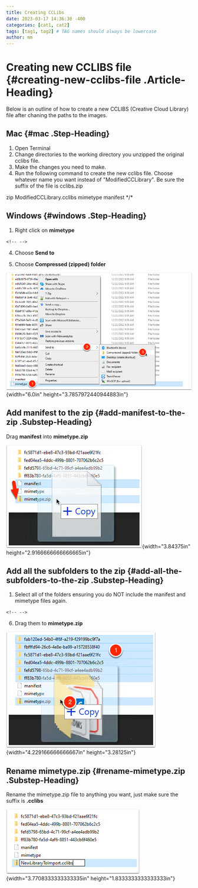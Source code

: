 ```yaml
---
title: Creating CCLibs
date: 2023-03-17 14:36:30 -400
categories: [cat1, cat2]
tags: [tag1, tag2] # TAG names should always be lowercase
author: mm
---
```


# Creating new CCLIBS file {#creating-new-cclibs-file .Article-Heading}

Below is an outline of how to create a new CCLIBS (Creative Cloud
Library) file after chaning the paths to the images.

## Mac {#mac .Step-Heading}

1. Open Terminal
2. Change directories to the working directory you unzipped the original cclibs file.
3. Make the changes you need to make.
4. Run the following command to create the new cclibs file. Choose whatever name you want instead of \"ModifiedCCLibrary\". Be sure the suffix of the file is cclibs.zip

zip ModifiedCCLibrary.cclibs mimetype manifest \*/\*

## Windows {#windows .Step-Heading}

1.  Right click on **mimetype**

```{=html}
<!-- -->
```
4.  Choose **Send to**

5.  Choose **Compressed (zipped) folder**

![1.png](/images/creating-new-cclibs-file/media/ssimage1.png){width="6.0in"
height="3.7857972440944883in"}

## Add manifest to the zip {#add-manifest-to-the-zip .Substep-Heading}

Drag **manifest** into **mimetype.zip**

![1.png](/images/creating-new-cclibs-file/media/ssimage2.png){width="3.84375in"
height="2.9166666666666665in"}

## Add all the subfolders to the zip {#add-all-the-subfolders-to-the-zip .Substep-Heading}

1.  Select all of the folders ensuring you do NOT include the manifest
    and mimetype files again.

```{=html}
<!-- -->
```
6.  Drag them to **mimetype.zip**

![1.png](/images/creating-new-cclibs-file/media/ssimage3.png){width="4.229166666666667in"
height="3.28125in"}

## Rename mimetype.zip {#rename-mimetype.zip .Substep-Heading}

Rename the mimetype.zip file to anything you want, just make sure the
suffix is **.cclibs**

![1.png](/images/creating-new-cclibs-file/media/ssimage4.png){width="3.7708333333333335in"
height="1.8333333333333333in"}
